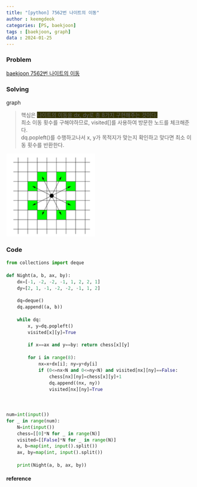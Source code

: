 ```yaml
---
title: "[python] 7562번 나이트의 이동"
author : keemgdeok
categories: [PS, baekjoon]
tags : [baekjoon, graph]
data : 2024-01-25
---
```



### Problem
[baekjoon 7562번 나이트의 이동](https://www.acmicpc.net/problem/7562)


### Solving 
graph
> 핵심은 <span style="background-color:#333300">나이트의 이동을 dx, dy로 총 8가지 구현해주는 것이다.</span>  
> 최소 이동 횟수를 구해야하므로, visited[]를 사용하여 방문한 노드를 체크해준다.   
> dq.popleft()를 수행하고나서 x, y가 목적지가 맞는지 확인하고 맞다면 최소 이동 횟수를 반환한다.

![7562](/assets/img/7562.png)

### Code
```py
from collections import deque

def Night(a, b, ax, by):
    dx=[-1, -2, -2, -1, 1, 2, 2, 1]
    dy=[2, 1, -1, -2, -2, -1, 1, 2]
    
    dq=deque()
    dq.append((a, b))

    while dq:
        x, y=dq.popleft()
        visited[x][y]=True

        if x==ax and y==by: return chess[x][y]

        for i in range(8):
            nx=x+dx[i]; ny=y+dy[i]
            if (0<=nx<N and 0<=ny<N) and visited[nx][ny]==False:
                chess[nx][ny]=chess[x][y]+1
                dq.append((nx, ny))
                visited[nx][ny]=True
    


num=int(input())
for _ in range(num):
    N=int(input())
    chess=[[0]*N for _ in range(N)]
    visited=[[False]*N for _ in range(N)]
    a, b=map(int, input().split())
    ax, by=map(int, input().split())

    print(Night(a, b, ax, by))

```


#### reference
